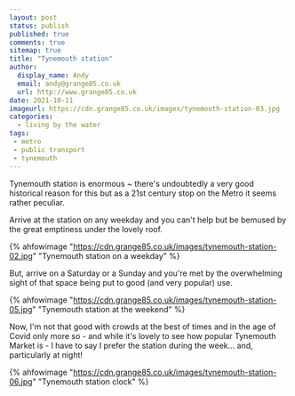 ```yaml
---
layout: post
status: publish
published: true 
comments: true
sitemap: true
title: "Tynemouth station"
author:
  display_name: Andy
  email: andy@grange85.co.uk
  url: http://www.grange85.co.uk
date: 2021-10-11
imageurl: https://cdn.grange85.co.uk/images/tynemouth-station-03.jpg
categories:
  - living by the water
tags:
 - metro
 - public transport
 - tynemouth
---
```

Tynemouth station is enormous ~ there's undoubtedly a very good historical reason for this but as a 21st century stop on the Metro it seems rather peculiar.

Arrive at the station on any weekday and you can't help but be bemused by the great emptiness under the lovely roof.

{% ahfowimage "https://cdn.grange85.co.uk/images/tynemouth-station-02.jpg" "Tynemouth station on a weekday" %}

But, arrive on a Saturday or a Sunday and you're met by the overwhelming sight of that space being put to good (and very popular) use.

{% ahfowimage "https://cdn.grange85.co.uk/images/tynemouth-station-05.jpg" "Tynemouth station at the weekend" %}

Now, I'm not that good with crowds at the best of times and in the age of Covid only more so - and while it's lovely to see how popular Tynemouth Market is - I have to say I prefer the station during the week... and, particularly at night!

{% ahfowimage "https://cdn.grange85.co.uk/images/tynemouth-station-06.jpg" "Tynemouth station clock" %}
